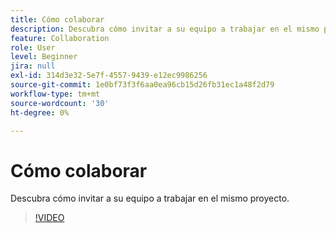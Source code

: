 ```yaml
---
title: Cómo colaborar
description: Descubra cómo invitar a su equipo a trabajar en el mismo proyecto
feature: Collaboration
role: User
level: Beginner
jira: null
exl-id: 314d3e32-5e7f-4557-9439-e12ec9986256
source-git-commit: 1e0bf73f3f6aa0ea96cb15d26fb31ec1a48f2d79
workflow-type: tm+mt
source-wordcount: '30'
ht-degree: 0%

---
```


# Cómo colaborar

Descubra cómo invitar a su equipo a trabajar en el mismo proyecto.

>[!VIDEO](https://video.tv.adobe.com/v/3420253?quality=12&learn=on&hidetitle=true)
